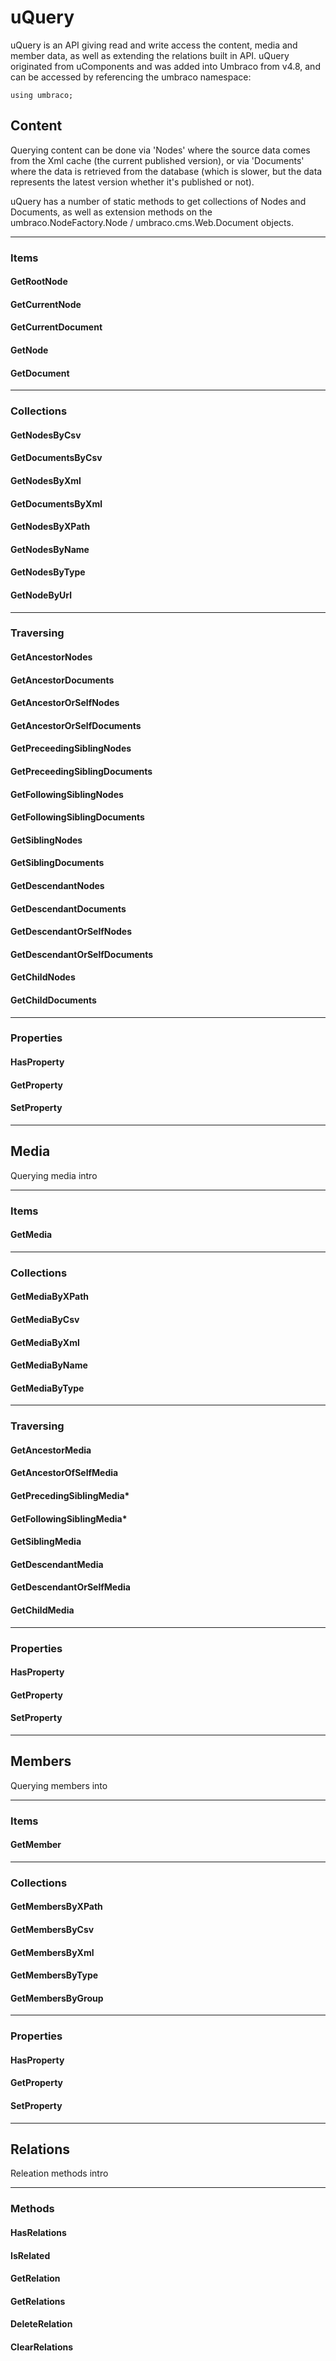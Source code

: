 # uQuery

uQuery is an API giving read and write access the content, media and member data, as well as extending the relations built in API. uQuery originated from uComponents and was added into Umbraco from v4.8, and can be accessed by referencing the umbraco namespace:

`using umbraco;`

## Content

Querying content can be done via 'Nodes' where the source data comes from the Xml cache (the current published version), or via 'Documents' where the data is retrieved from the database (which is slower, but the data represents the latest version whether it's published or not).

uQuery has a number of static methods to get collections of Nodes and Documents, as well as extension methods on the umbraco.NodeFactory.Node / umbraco.cms.Web.Document objects.

----

### Items

#### GetRootNode
#### GetCurrentNode
#### GetCurrentDocument
#### GetNode
#### GetDocument

----

### Collections

#### GetNodesByCsv
#### GetDocumentsByCsv
#### GetNodesByXml
#### GetDocumentsByXml
#### GetNodesByXPath
#### GetNodesByName
#### GetNodesByType
#### GetNodeByUrl

----

### Traversing

#### GetAncestorNodes
#### GetAncestorDocuments
#### GetAncestorOrSelfNodes
#### GetAncestorOrSelfDocuments
#### GetPreceedingSiblingNodes
#### GetPreceedingSiblingDocuments
#### GetFollowingSiblingNodes
#### GetFollowingSiblingDocuments
#### GetSiblingNodes
#### GetSiblingDocuments
#### GetDescendantNodes
#### GetDescendantDocuments
#### GetDescendantOrSelfNodes
#### GetDescendantOrSelfDocuments
#### GetChildNodes
#### GetChildDocuments

----

### Properties
#### HasProperty
#### GetProperty
#### SetProperty

----

## Media ##
Querying media intro

----

### Items
#### GetMedia

----

### Collections
#### GetMediaByXPath
#### GetMediaByCsv
#### GetMediaByXml
#### GetMediaByName
#### GetMediaByType

----

### Traversing
#### GetAncestorMedia
#### GetAncestorOfSelfMedia
#### GetPrecedingSiblingMedia*
#### GetFollowingSiblingMedia*
#### GetSiblingMedia
#### GetDescendantMedia
#### GetDescendantOrSelfMedia
#### GetChildMedia

----

### Properties
#### HasProperty
#### GetProperty
#### SetProperty

----

## Members ##

Querying members into

----

### Items
#### GetMember

----

### Collections
#### GetMembersByXPath
#### GetMembersByCsv
#### GetMembersByXml
#### GetMembersByType
#### GetMembersByGroup

----

### Properties
#### HasProperty
#### GetProperty
#### SetProperty

----

## Relations ##
Releation methods intro

----

### Methods

#### HasRelations
#### IsRelated
#### GetRelation
#### GetRelations
#### DeleteRelation
#### ClearRelations